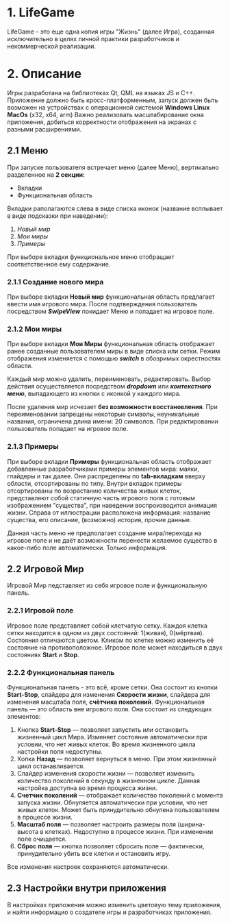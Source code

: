 # 1. LifeGame

LifeGame - это еще одна копия игры "Жизнь" (далее Игра), созданная исключительно в целях личной практики разработчиков и некоммерческой реализации. 

# 2. Описание

Игры разработана на библиотеках Qt, QML на языках JS и С++.
Приложение должно быть кросс-платформенным, запуск должен быть возможен на устройствах с операционной системой **Windows Linux MacOs** (x32, x64, arm)
Важно реализовать масштабирование окна приложения, добиться корректности отображения на экранах с разными расширениями.

## 2.1 Меню

При запуске пользователя встречает меню (далее Меню), вертикально разделенное на **2 секции:**

  * Вкладки
  * Функциональная область
  
Вкладки раполагаются слева в виде списка иконок (название всплывает в виде подсказки при наведении):

  1. _Новый мир_
  2. _Мои миры_
  3. _Примеры_
  
При выборе вкладки функциональное меню отобращает соответственное ему содержание.

### 2.1.1 Создание нового мира

При выборе вкладки **Новый мир** функциональная область предлагает ввести имя игрового мира.
После подтверждения пользователь посредством **_SwipeView_** покидает Меню и попадает на игровое поле.

### 2.1.2 Мои миры

При выборе вкладки **Мои Миры** функциональная область отображает ранее созданные пользователем миры в виде списка или сетки. Режим отображения изменяется с помощью **_switch_** в обозримых окрестностях области.

Каждый мир можно удалить, переименовать, редактировать. Выбор действия осуществляется посредством **_dropdown_** или **_контекстного меню_**, выпадающего из кнопки с иконкой у каждого мира.

После удаления мир исчезает **без возможности восстановления**. 
При переименовании запрещены некоторые символы, неуникальные названия, ограничена длина имени: 20 символов.
При редактировании пользователь попадает на игровое поле.

### 2.1.3 Примеры

При выборе вкладки **Примеры** функциональная область отображает добавленные разработчиками примеры элементов мира: маяки, глайдеры и так далее. Они распределены по **tab-вкладкам** вверху области, отсортированы по типу. Внутри вкладок примеры отсортированы по возрастанию количества живых клеток, представляют собой статичную часть игрового поля с готовым изображением "существа", при наведении воспроизводится анимация жизни. Справа от иллюстрации расположена информация: название существа, его описание, (возможно) история, прочие данные.

Данная часть меню не предполагает создание мира/перехода на игровое поле и не даёт возможности перенести желаемое существо в какое-либо поле автоматически. Только информация.

## 2.2 Игровой Мир

Игровой Мир педставляет из себя игровое поле и функциональную панель.

### 2.2.1 Игровой поле

Игровое поле представляет собой клетчатую сетку. Каждоя клетка сетки находится в одном из двух состояний: 1(живая), 0(мёртвая). Состояния отличаются цветом. Кликом по клетке можно изменить её состояние на противоположное. Игровое поле может находиться в двух состояниях **Start** и **Stop**. 

### 2.2.2 Функциональная панель

Функциональная панель - это всё, кроме сетки. Она состоит из кнопки **Start-Stop**, слайдера для изменения **Скорости жизни**, слайдера для изменения масштаба поля, **счётчика поколений**.
Функциональная панель — это область вне игрового поля. Она состоит из следующих элементов:

 1. Кнопка **Start-Stop** — позволяет запустить или остановить жизненный цикл Мира. Изменяет состояние автоматически при условии, что нет живых клеток. Во время жизненного цикла настройки поля недоступны.
 2. Копка **Назад** — позволяет вернуться в меню. При этом жизненный цикл останавливается. 
 3. Слайдер изменения скорости жизни — позволяет изменить количество поколений в секунду в жизненном цикле. Данная настройка доступна во время процесса жизни.
 4. **Счетчик поколений** — отображает количество поколений с момента запуска жизни. Обнуляется автоматически при условии, что нет живых клеток. Может быть принудительно обнулена пользователем в процессе жизни.
 5. **Масштаб поля** — позволяет настроить размеры поля (ширина-высота в клетках). Недоступно в процессе жизни. При изменении поле очищается.
 6. **Сброс поля** — кнопка позволяет сбросить поле — фактически, принудительно убить все клетки и остановить игру.
 
Все изменения настроек сохраняются автоматически.

## 2.3 Настройки внутри приложения

В настройках приложения можно изменить цветовую тему приложения, и найти информацио о создателе игры и разработчиках приложения.
  
